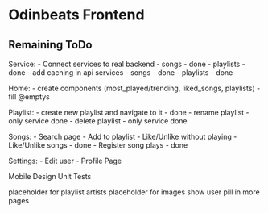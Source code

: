 # Odinbeats Frontend

## Remaining ToDo

Service:
    - Connect services to real backend
        - songs - done
        - playlists - done
    - add caching in api services
        - songs - done
        - playlists - done

Home:
    - create components (most_played/trending, liked_songs, playlists)
        - fill @emptys

Playlist:
    - create new playlist and navigate to it - done
    - rename playlist - only service done
    - delete playlist - only service done

Songs:
    - Search page
    - Add to playlist
    - Like/Unlike without playing
    - Like/Unlike songs - done
    - Register song plays - done

Settings:
    - Edit user
    - Profile Page

Mobile Design
Unit Tests

placeholder for playlist artists
placeholder for images
show user pill in more pages